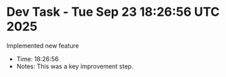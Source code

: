 # Dev Task - Tue Sep 23 18:26:56 UTC 2025
Implemented new feature
- Time: 18:26:56
- Notes: This was a key improvement step.
